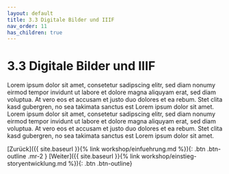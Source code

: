 ```yaml
---
layout: default
title: 3.3 Digitale Bilder und IIIF
nav_order: 11
has_children: true
---
```

# 3.3 Digitale Bilder und IIIF
Lorem ipsum dolor sit amet, consetetur sadipscing elitr, sed diam nonumy eirmod tempor invidunt ut labore et dolore magna aliquyam erat, sed diam voluptua. At vero eos et accusam et justo duo dolores et ea rebum. Stet clita kasd gubergren, no sea takimata sanctus est Lorem ipsum dolor sit amet. Lorem ipsum dolor sit amet, consetetur sadipscing elitr, sed diam nonumy eirmod tempor invidunt ut labore et dolore magna aliquyam erat, sed diam voluptua. At vero eos et accusam et justo duo dolores et ea rebum. Stet clita kasd gubergren, no sea takimata sanctus est Lorem ipsum dolor sit amet.

[Zurück]({{ site.baseurl }}{% link workshop/einfuehrung.md %}){: .btn .btn-outline .mr-2 } 
[Weiter]({{ site.baseurl }}{% link workshop/einstieg-storyentwicklung.md %}){: .btn .btn-outline}